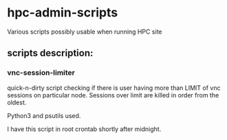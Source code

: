 # hpc-admin-scripts
Various scripts possibly usable when running HPC site

## scripts description:

### vnc-session-limiter

quick-n-dirty script checking if there is user having more than LIMIT of vnc sessions on particular node.
Sessions over limit are killed in order from the oldest.

Python3 and psutils used.

I have this script in root crontab shortly after midnight.
